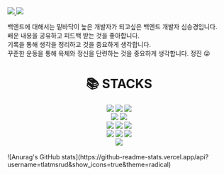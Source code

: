 <a href="https://tlatmsrud.tistory.com">
<img src="https://img.shields.io/badge/Tistory-FF9E0F?style=flat-square&logo=Tistory&logoColor=white"/>
</a>
<a href="https://www.op.gg/summoners/kr/%EC%BB%B4%EA%B3%B5%EA%B3%BC%EA%B4%9C%ED%9E%88%EC%99%94%EB%8B%A4">
<img src="https://img.shields.io/badge/LOL-D32936?style=flat-square&logo=Riot Games&logoColor=white"/>
</a>

백엔드에 대해서는 밑바닥이 높은 개발자가 되고싶은 백엔드 개발자 심승경입니다.  <br>
배운 내용을 공유하고 피드백 받는 것을 좋아합니다.  <br>
기록을 통해 생각을 정리하고 것을 중요하게 생각합니다. <br>
꾸준한 운동을 통해 육체와 정신을 단련하는 것을 중요하게 생각합니다. 정진 😝  <br>

<div align=center><h1>📚 STACKS</h1></div>
<div align=center> 
<img src="https://img.shields.io/badge/java-007396?style=for-the-badge&logo=java&logoColor=white">
<img src="https://img.shields.io/badge/Spring-6DB33F?style=for-the-badge&logo=Spring&logoColor=white">
<img src="https://img.shields.io/badge/SpringBoot-6DB33F?style=for-the-badge&logo=springboot&logoColor=white">
<br>
<img src="https://img.shields.io/badge/Gradle-02303A?style=for-the-badge&logo=gradle&logoColor=white">
<img src="https://img.shields.io/badge/Maven-C71A36?style=for-the-badge&logo=apachemaven&logoColor=white">
<br>
<img src="https://img.shields.io/badge/AWS-232F3E?style=for-the-badge&logo=amazonaws&logoColor=white">
<img src="https://img.shields.io/badge/ApacheTomcat-F8DC75?style=for-the-badge&logo=apachetomcat&logoColor=white">
<img src="https://img.shields.io/badge/Apache-D22128?style=for-the-badge&logo=apache&logoColor=white">
<br>
<img src="https://img.shields.io/badge/Oracle-F80000?style=for-the-badge&logo=oracle&logoColor=white">
<img src="https://img.shields.io/badge/MySQL-4479A1?style=for-the-badge&logo=mysql&logoColor=white">
<img src="https://img.shields.io/badge/PostgreSQL-4169E1?style=for-the-badge&logo=postgresql&logoColor=white">
<br>
<img src="https://img.shields.io/badge/Jenkins-D24939?style=for-the-badge&logo=jenkins&logoColor=white">
</div>
<br>
![Anurag's GitHub stats](https://github-readme-stats.vercel.app/api?username=tlatmsrud&show_icons=true&theme=radical)
